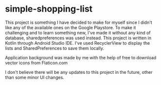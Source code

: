 # simple-shopping-list

This project is something I have decided to make for myself since I didn't like any of the available ones on the Google Playstore.
To make it challenging and to learn something new, I've made it without any kind of database, sharedpreferences was used instead.
This project is written in Kotlin through Android Studio IDE.
I've used RecyclerView to display the lists and SharedPreferences to save them locally.

Application background was made by me with the help of free to download vector icons from Flaticon.com

I don't believe there will be any updates to this project in the future, other than some minor UI changes.
